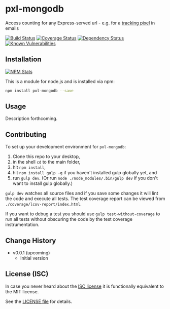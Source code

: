 # pxl-mongodb

Access counting for any Express-served url - e.g. for a [tracking pixel](https://en.wikipedia.org/wiki/Web_beacon) in emails

[![Build Status](https://img.shields.io/travis/analog-nico/pxl-mongodb/master.svg?style=flat-square&maxAge=2592000)](https://travis-ci.org/analog-nico/pxl-mongodb)
[![Coverage Status](https://img.shields.io/coveralls/analog-nico/pxl-mongodb.svg?style=flat-square&maxAge=2592000)](https://coveralls.io/r/analog-nico/pxl-mongodb)
[![Dependency Status](https://img.shields.io/david/analog-nico/pxl-mongodb.svg?style=flat-square&maxAge=2592000)](https://david-dm.org/analog-nico/pxl-mongodb)
[![Known Vulnerabilities](https://snyk.io/test/npm/pxl-mongodb/badge.svg?style=flat-square&maxAge=2592000)](https://snyk.io/test/npm/pxl-mongodb)

## Installation

[![NPM Stats](https://nodei.co/npm/pxl-mongodb.png?downloads=true)](https://npmjs.org/package/pxl-mongodb)

This is a module for node.js and is installed via npm:

``` bash
npm install pxl-mongodb --save
```

## Usage

Description forthcoming.

## Contributing

To set up your development environment for `pxl-mongodb`:

1. Clone this repo to your desktop,
2. in the shell `cd` to the main folder,
3. hit `npm install`,
4. hit `npm install gulp -g` if you haven't installed gulp globally yet, and
5. run `gulp dev`. (Or run `node ./node_modules/.bin/gulp dev` if you don't want to install gulp globally.)

`gulp dev` watches all source files and if you save some changes it will lint the code and execute all tests. The test coverage report can be viewed from `./coverage/lcov-report/index.html`.

If you want to debug a test you should use `gulp test-without-coverage` to run all tests without obscuring the code by the test coverage instrumentation.

## Change History

- v0.0.1 (upcoming)
    - Initial version

## License (ISC)

In case you never heard about the [ISC license](http://en.wikipedia.org/wiki/ISC_license) it is functionally equivalent to the MIT license.

See the [LICENSE file](LICENSE) for details.
